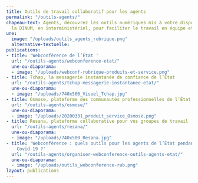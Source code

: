 ```yaml
---
title: Outils de travail collaboratif pour les agents
permalink: "/outils-agents/"
chapeau-text: Agents, découvrez les outils numériques mis à votre disposition par
  la DINUM, en interministériel, pour faciliter le travail en équipe et à distance.
une:
  image: "/uploads/outils_agents_rubrique.png"
  alternative-textuelle: 
publications:
- title: 'Webconférence de l’État '
  url: "/outils-agents/webconference-etat/"
  une-ou-diaporama:
  - image: "/uploads/webconf-rubrique-produits-et-service.png"
- title: Tchap, la messagerie instantanée de confiance de l’État
  url: "/outils-agents/tchap-messagerie-instantanee-etat/"
  une-ou-diaporama:
  - image: "/uploads/740x500_Visuel_Tchap.jpg"
- title: Osmose, plateforme des communautés professionnelles de l’État
  url: "/outils-agents/osmose/"
  une-ou-diaporama:
  - image: "/uploads/20200331_produit_service_Osmose.png"
- title: Resana, plateforme collaborative pour vos groupes de travail
  url: "/outils-agents/resana/"
  une-ou-diaporama:
  - image: "/uploads/740x500_Resana.jpg"
- title: 'Webconférence : quels outils pour les agents de l’État pendant la crise
    Covid-19 ?'
  url: "/outils-agents/organiser-webconference-outils-agents-etat/"
  une-ou-diaporama:
  - image: "/uploads/outils_webconference-rub.png"
layout: publications
---
```


